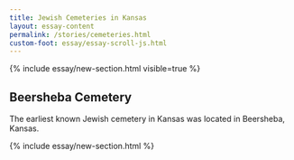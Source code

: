 ```yaml
---
title: Jewish Cemeteries in Kansas
layout: essay-content
permalink: /stories/cemeteries.html
custom-foot: essay/essay-scroll-js.html
---
```

<div class="row my-3" >
<div class="" markdown="1">

{% include essay/new-section.html visible=true %} 

## Beersheba Cemetery 
The earliest known Jewish cemetery in Kansas was located in Beersheba, Kansas. 

{% include essay/new-section.html %} 

<div style="min-height:443px" id="datawrapper-vis-Ba2Yc"><script type="text/javascript" defer src="https://datawrapper.dwcdn.net/Ba2Yc/embed.js" charset="utf-8" data-target="#datawrapper-vis-Ba2Yc"></script><noscript><img src="https://datawrapper.dwcdn.net/Ba2Yc/full.png" alt="" /></noscript></div>